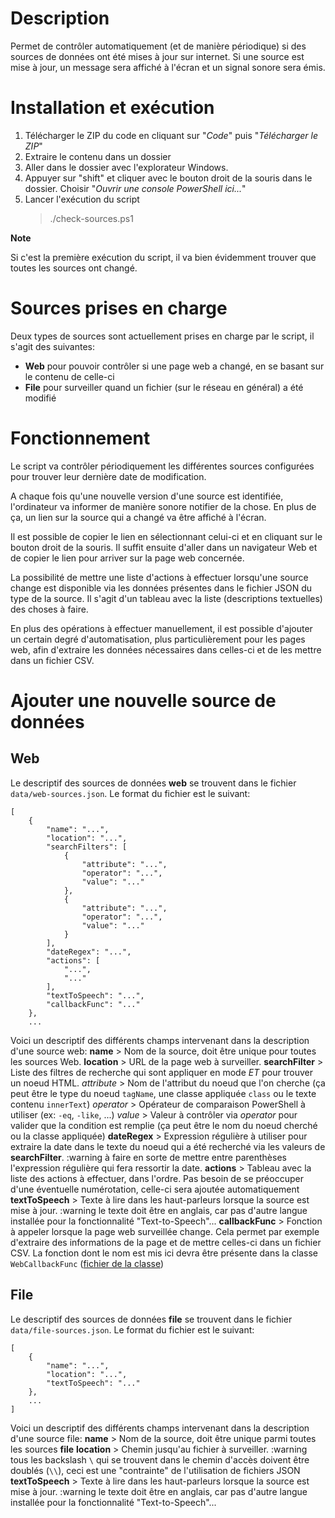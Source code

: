 # Description
Permet de contrôler automatiquement (et de manière périodique) si des sources de données ont été mises à jour sur internet.
Si une source est mise à jour, un message sera affiché à l'écran et un signal sonore sera émis.

# Installation et exécution
1. Télécharger le ZIP du code en cliquant sur "*Code*" puis "*Télécharger le ZIP*"
1. Extraire le contenu dans un dossier
1. Aller dans le dossier avec l'explorateur Windows.
1. Appuyer sur "shift" et cliquer avec le bouton droit de la souris dans le dossier. Choisir "*Ouvrir une console PowerShell ici...*"
1. Lancer l'exécution du script
   > ./check-sources.ps1

**Note**

Si c'est la première exécution du script, il va bien évidemment trouver que toutes les sources ont changé.

# Sources prises en charge
Deux types de sources sont actuellement prises en charge par le script, il s'agit des suivantes:
- **Web** pour pouvoir contrôler si une page web a changé, en se basant sur le contenu de celle-ci
- **File** pour surveiller quand un fichier (sur le réseau en général) a été modifié

# Fonctionnement 
Le script va contrôler périodiquement les différentes sources configurées pour trouver leur dernière date de modification. 

A chaque fois qu'une nouvelle version d'une source est identifiée, l'ordinateur va informer de manière sonore notifier de la chose. En plus de ça, un lien sur la source qui a changé va être affiché à l'écran.

Il est possible de copier le lien en sélectionnant celui-ci et en cliquant sur le bouton droit de la souris. Il suffit ensuite d'aller dans un navigateur Web et de copier le lien pour arriver sur la page web concernée.

La possibilité de mettre une liste d'actions à effectuer lorsqu'une source change est disponible via les données présentes dans le fichier JSON du type de la source. Il s'agit d'un tableau avec la liste (descriptions textuelles) des choses à faire.

En plus des opérations à effectuer manuellement, il est possible d'ajouter un certain degré d'automatisation, plus particulièrement pour les pages web, afin d'extraire les données nécessaires dans celles-ci et de les mettre dans un fichier CSV.


# Ajouter une nouvelle source de données

## Web
Le descriptif des sources de données **web** se trouvent dans le fichier `data/web-sources.json`. Le format du fichier est le suivant:
```
[
    {
        "name": "...",
        "location": "...",
        "searchFilters": [
            {
                "attribute": "...",
                "operator": "...",
                "value": "..."
            },
            {
                "attribute": "...",
                "operator": "...",
                "value": "..."
            }
        ],
        "dateRegex": "...",
        "actions": [
            "...",
            "..."
        ],
        "textToSpeech": "...",
        "callbackFunc": "..."
    },
    ...
```
Voici un descriptif des différents champs intervenant dans la description d'une source web:
**name** > Nom de la source, doit être unique pour toutes les sources Web.
**location** > URL de la page web à surveiller.
**searchFilter** > Liste des filtres de recherche qui sont appliquer en mode *ET* pour trouver un noeud HTML. 
   *attribute* > Nom de l'attribut du noeud que l'on cherche (ça peut être le type du noeud `tagName`, une classe appliquée `class` ou le texte contenu `innerText`)
   *operator* > Opérateur de comparaison PowerShell à utiliser (ex: `-eq`, `-like`, ...)
   *value* > Valeur à contrôler via *operator* pour valider que la condition est remplie (ça peut être le nom du noeud cherché ou la classe appliquée)
**dateRegex** > Expression régulière à utiliser pour extraire la date dans le texte du noeud qui a été recherché via les valeurs de **searchFilter**. :warning à faire en sorte de mettre entre parenthèses l'expression régulière qui fera ressortir la date.
**actions** > Tableau avec la liste des actions à effectuer, dans l'ordre. Pas besoin de se préoccuper d'une éventuelle numérotation, celle-ci sera ajoutée automatiquement
**textToSpeech** > Texte à lire dans les haut-parleurs lorsque la source est mise à jour. :warning le texte doit être en anglais, car pas d'autre langue installée pour la fonctionnalité "Text-to-Speech"... 
**callbackFunc** > Fonction à appeler lorsque la page web surveillée change. Cela permet par exemple d'extraire des informations de la page et de mettre celles-ci dans un fichier CSV. La fonction dont le nom est mis ici devra être présente dans la classe `WebCallbackFunc` ([fichier de la classe](https://github.com/LuluTchab/PCRRens/blob/main/include/CallbackFunc.inc.ps1))

## File
Le descriptif des sources de données **file** se trouvent dans le fichier `data/file-sources.json`. Le format du fichier est le suivant:
```
[
    {
        "name": "...",
        "location": "...",
        "textToSpeech": "..."
    },
    ...
]
```
Voici un descriptif des différents champs intervenant dans la description d'une source file:
**name** > Nom de la source, doit être unique parmi toutes les sources **file**
**location** > Chemin jusqu'au fichier à surveiller. :warning tous les backslash `\` qui se trouvent dans le chemin d'accès doivent être doublés (`\\`), ceci est une "contrainte" de l'utilisation de fichiers JSON
**textToSpeech** > Texte à lire dans les haut-parleurs lorsque la source est mise à jour. :warning le texte doit être en anglais, car pas d'autre langue installée pour la fonctionnalité "Text-to-Speech"... 